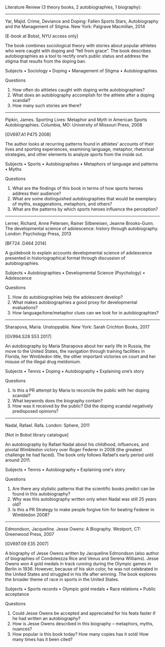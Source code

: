 Literature Review (3 theory books, 2 autobiographies, 1 biography):
________________________________________

Yar, Majid. Crime, Deviance and Doping: Fallen Sports Stars, Autobiography and the Management of Stigma. New York: Palgrave Macmillan, 2014

[E-book at Bobst, NYU access only]

The book combines sociological theory with stories about popular athletes who were caught with doping and “fell from grace”. The book describes autobiographies as a tool to rectify one’s public status and address the stigma that results from the doping ban.  

Subjects
•	Sociology 
•	Doping
•	Management of Stigma
•	Autobiographies

Questions
1.	How often do athletes caught with doping write autobiographies?
2.	What does an autobiography accomplish for the athlete after a doping scandal?
3.	How many such stories are there?
________________________________________
Pipkin, James. Sporting Lives: Metaphor and Myth in American Sports Autobiographies. Columbia, MO: University of Missouri Press, 2008
 
[GV697.A1 P475 2008]

The author looks at recurring patterns found in athletes’ accounts of their lives and sporting experiences, examining language, metaphor, rhetorical strategies, and other elements to analyze sports from the inside out.

Subjects
•	Sports
•	Autobiographies
•	Metaphors of language and patterns
•	Myths

Questions
1.	What are the findings of this book in terms of how sports heroes address their audience?
2.	What are some distinguished autobiographies that would be exemplary of myths, exaggerations, metaphors, and others?
3.	What are the patterns by which sports heroes influence the perception?
________________________________________
Lerner, Richard, Anne Petersen, Rainer Silbereisen, Jeanne Brooks-Gunn. The developmental science of adolescence: history through autobiography. London: Psychology Press, 2013

[BF724 .D464 2014]

A guidebook to explain accounts developmental science of adolescence presented in historiographical format through discussion of autobiographies. 

Subjects
•	Autobiographies
•	Developmental Science (Psychology)
•	Adolescence

Questions
1.	How do autobiographies help the adolescent develop?
2.	What makes autobiographies a good proxy for developmental evaluations?
3.	How language/tone/metaphor clues can we look for in autobiographies?
________________________________________

Sharapova, Maria. Unstoppable. New York: Sarah Crichton Books, 2017

[GV994.S28 S53 2017]

An autobiography by Maria Sharapova about her early life in Russia, the move to the United States, the navigation through training facilities in Florida, her Wimbledon title, the other important victories on court and her misuse of the illegal drug meldonium.

Subjects
•	Tennis
•	Doping
•	Autobiography
•	Explaining one’s story

Questions
1.	Is this a PR attempt by Maria to reconcile the public with her doping scandal?
2.	What keywords does the biography contain? 
3.	How was it received by the public? Did the doping scandal negatively predisposed opinions? 
________________________________________

Nadal, Rafael. Rafa. London: Sphere, 2011

[Not in Bobst library catalogue]

An autobiography by Rafael Nadal about his childhood, influences, and pivotal Wimbledon victory over Roger Federer in 2008 (the greatest challenge he had faced). The book only follows Rafael’s early period until around 2011. 

Subjects
•	Tennis
•	Autobiography
•	Explaining one's story

Questions
1.	Are there any stylistic patterns that the scientific books predict can be found in this autobiography?
2.	Why was this autobiography written only when Nadal was still 25 years old?
3.	Is this a PR Strategy to make people forgive him for beating Federer in Wimbledon 2008?
________________________________________
Edmondson, Jacqueline. Jesse Owens: A Biography. Westport, CT: Greenwood Press, 2007

[GV697.09 E35 2007]

A biography of Jesse Owens written by Jacqueline Edmondson (also author of biographies of Condoleezza Rice and Venus and Serena Williams). Jesse Owens won 4 gold medals in track running during the Olympic games in Berlin in 1936. However, because of his skin color, he was not celebrated in the United States and struggled in his life after winning. The book explores the broader theme of race in sports in the United States.

Subjects
•	Sports records
• Olympic gold medals
•	Race relations
•	Public acceptance

Questions
1.	Could Jesse Owens be accepted and appreciated for his feats faster if he had written an autobiography?
2.	How is Jesse Owens described in this biography – metaphors, myths, nuances?
3.	How popular is this book today? How many copies has it sold/ How many times has it been cited?

